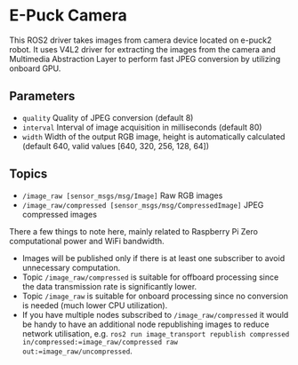 # E-Puck Camera

This ROS2 driver takes images from camera device located on e-puck2 robot. It uses V4L2 driver for extracting the images from the camera and Multimedia Abstraction Layer to perform fast JPEG conversion by utilizing onboard GPU.

## Parameters
- `quality` Quality of JPEG conversion (default 8)
- `interval` Interval of image acquisition in milliseconds (default 80) 
- `width` Width of the output RGB image, height is automatically calculated (default 640, valid values [640, 320, 256, 128, 64])

## Topics
- `/image_raw [sensor_msgs/msg/Image]` Raw RGB images
- `/image_raw/compressed [sensor_msgs/msg/CompressedImage]` JPEG compressed images

There a few things to note here, mainly related to Raspberry Pi Zero computational power and WiFi bandwidth.
- Images will be published only if there is at least one subscriber to avoid unnecessary computation.
- Topic `/image_raw/compressed` is suitable for offboard processing since the data transmission rate is significantly lower.
- Topic `/image_raw` is suitable for onboard processing since no conversion is needed (much lower CPU utilization).
- If you have multiple nodes subscribed to `/image_raw/compressed` it would be handy to have an additional node republishing images to reduce network utilisation, e.g. `ros2 run image_transport republish compressed in/compressed:=image_raw/compressed raw out:=image_raw/uncompressed`.
